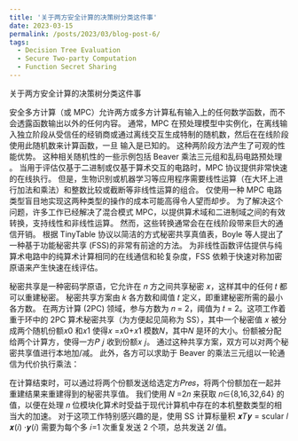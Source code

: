 ```yaml
---
title: '关于两方安全计算的决策树分类这件事'
date: 2023-03-15
permalink: /posts/2023/03/blog-post-6/
tags:
  - Decision Tree Evaluation
  - Secure Two-party Computation
  - Function Secret Sharing
---
```


关于两方安全计算的决策树分类这件事

安全多方计算（或 MPC）允许两方或多方计算私有输入上的任何数学函数，而不会透露函数输出以外的任何内容。 通常，MPC 在预处理模型中实例化，在离线输入独立阶段从受信任的经销商或通过离线交互生成特制的随机数，然后在在线阶段使用此随机数来计算函数，一旦 输入是已知的。 这种两阶段方法产生了可观的性能优势。 这种相关随机性的一些示例包括 Beaver 乘法三元组和乱码电路预处理 。
当用于评估仅基于二进制或仅基于算术交互的电路时，MPC 协议提供非常快速的在线执行。 但是，生物识别或机器学习等应用程序需要线性运算（在大环上进行加法和乘法）和整数比较或截断等非线性运算的组合。 仅使用一种 MPC 电路类型盲目地实现这两种类型的操作的成本可能高得令人望而却步。 为了解决这个问题，许多工作已经解决了混合模式 MPC，以提供算术域和二进制域之间的有效转换，支持线性和非线性运算。 然而，这些转换通常会在在线阶段带来巨大的通信开销。
根据 TinyTable 协议以简洁的方式秘密共享真值表，Boyle 等人提出了一种基于功能秘密共享 (FSS)的非常有前途的方法。 为非线性函数评估提供与纯算术电路中的纯算术计算相同的在线通信和轮复杂度，FSS 依赖于快速对称加密原语来产生快速在线评估。

秘密共享是一种密码学原语，它允许在 𝑛 方之间共享秘密 𝑥，这样其中的任何 𝑡 都可以重建秘密。 秘密共享方案由 𝑘 各方数和阈值 𝑡 定义，即重建秘密所需的最小各方数。 在两方计算 (2PC) 领域，参与方数为 𝑛 = 2，阈值为 𝑡 = 2。这项工作着重于环中的 2PC 算术秘密共享（为方便起见简称为 SS），其中一个秘密值 𝑥 被分成两个随机份额𝑥0 和𝑥1 使得𝑥 =𝑥0+𝑥1 模数𝑁，其中𝑁 是环的大小。份额被分配给两个计算方，使得一方𝑃 𝑗 收到份额𝑥 𝑗。 通过这种共享方案，双方可以对两个秘密共享值进行本地加/减。 此外，各方可以求助于 Beaver 的乘法三元组以一轮通信为代价执行乘法：

在计算结束时，可以通过将两个份额发送给选定方𝑃𝑟𝑒𝑠，将两个份额加在一起并重建结果来重建得到的秘密共享值。 我们使用 𝑁 =2𝑛 来获取 𝑛∈{8,16,32,64} 的值，以便在处理 𝑛 位模块化算术时受益于现代计算机中存在的本机整数类型的相当大的加速。 对于这项工作特别感兴趣的是，使用 SS 计算标量积 𝒙𝑇𝒚 = scular 𝑙 𝒙(𝑖) ·𝒚(𝑖) 需要为每个多 𝑖=1 次重复发送 2 个项，总共发送 2𝑙 值。

